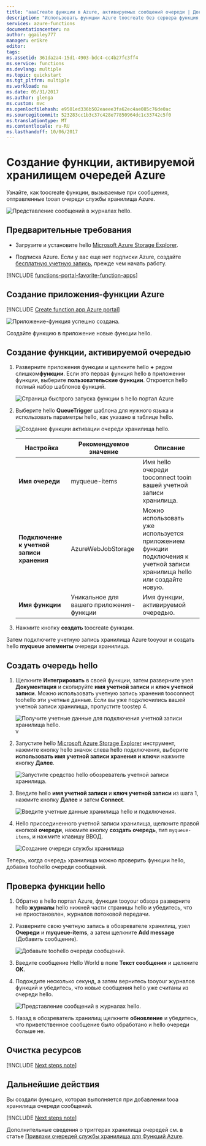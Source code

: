 ```yaml
---
title: "aaaCreate функции в Azure, активируемых сообщений очереди | Документы Microsoft"
description: "Использовать функции Azure toocreate без сервера функция, вызываемая сообщений отправить tooan очереди службы хранилища Azure."
services: azure-functions
documentationcenter: na
author: ggailey777
manager: erikre
editor: 
tags: 
ms.assetid: 361da2a4-15d1-4903-bdc4-cc4b27fc3ff4
ms.service: functions
ms.devlang: multiple
ms.topic: quickstart
ms.tgt_pltfrm: multiple
ms.workload: na
ms.date: 05/31/2017
ms.author: glenga
ms.custom: mvc
ms.openlocfilehash: e9501ed336b502eaeee3fa62ec4ae085c76de0ac
ms.sourcegitcommit: 523283cc1b3c37c428e77850964dc1c33742c5f0
ms.translationtype: MT
ms.contentlocale: ru-RU
ms.lasthandoff: 10/06/2017
---
```

# <a name="create-a-function-triggered-by-azure-queue-storage"></a>Создание функции, активируемой хранилищем очередей Azure

Узнайте, как toocreate функции, вызываемые при сообщения, отправленные tooan очереди службы хранилища Azure.

![Представление сообщений в журналах hello.](./media/functions-create-storage-queue-triggered-function/function-app-in-portal-editor.png)

## <a name="prerequisites"></a>Предварительные требования

- Загрузите и установите hello [Microsoft Azure Storage Explorer](http://storageexplorer.com/).

- Подписка Azure. Если у вас еще нет подписки Azure, создайте [бесплатную учетную запись](https://azure.microsoft.com/free/?WT.mc_id=A261C142F), прежде чем начать работу.

[!INCLUDE [functions-portal-favorite-function-apps](../../includes/functions-portal-favorite-function-apps.md)]

## <a name="create-an-azure-function-app"></a>Создание приложения-функции Azure

[!INCLUDE [Create function app Azure portal](../../includes/functions-create-function-app-portal.md)]

![Приложение-функция успешно создана.](./media/functions-create-first-azure-function/function-app-create-success.png)

Создайте функцию в приложение новые функции hello.

<a name="create-function"></a>

## <a name="create-a-queue-triggered-function"></a>Создание функции, активируемой очередью

1. Разверните приложения функции и щелкните hello  **+**  рядом слишком**функции**. Если это первая функция hello в приложении функции, выберите **пользовательские функции**. Откроется hello полный набор шаблонов функций.

    ![Страница быстрого запуска функции в hello портал Azure](./media/functions-create-storage-queue-triggered-function/add-first-function.png)

2. Выберите hello **QueueTrigger** шаблона для нужного языка и использовать параметры hello, как указано в таблице hello.

    ![Создание функции активации очереди хранилища hello.](./media/functions-create-storage-queue-triggered-function/functions-create-queue-storage-trigger-portal.png)
    
    | Настройка | Рекомендуемое значение | Описание |
    |---|---|---|
    | **Имя очереди**   | myqueue-items    | Имя hello очереди tooconnect tooin вашей учетной записи хранилища. |
    | **Подключение к учетной записи хранения** | AzureWebJobStorage | Можно использовать уже используется приложением функции подключения к учетной записи хранилища hello или создайте новую.  |
    | **Имя функции** | Уникальное для вашего приложения-функции | Имя функции, активируемой очередью. |

3. Нажмите кнопку **создать** toocreate функции.

Затем подключите учетную запись хранилища Azure tooyour и создать hello **myqueue элементы** очереди хранилища.

## <a name="create-hello-queue"></a>Создать очередь hello

1. Щелкните **Интегрировать** в своей функции, затем разверните узел **Документация** и скопируйте **имя учетной записи** и **ключ учетной записи**. Можно использовать учетную запись хранения tooconnect toohello эти учетные данные. Если вы уже подключились вашей учетной записи хранилища, пропустите toostep 4.

    ![Получите учетные данные для подключения учетной записи хранилища hello.](./media/functions-create-storage-queue-triggered-function/functions-storage-account-connection.png)v

1. Запустите hello [Microsoft Azure Storage Explorer](http://storageexplorer.com/) инструмент, нажмите кнопку hello значок слева hello подключения, выберите **использовать имя учетной записи хранения и ключ**и нажмите кнопку **Далее**.

    ![Запустите средство hello обозреватель учетной записи хранилища.](./media/functions-create-storage-queue-triggered-function/functions-storage-manager-connect-1.png)

1. Введите hello **имя учетной записи** и **ключ учетной записи** из шага 1, нажмите кнопку **Далее** и затем **Connect**.

    ![Введите учетные данные хранилища hello и подключения.](./media/functions-create-storage-queue-triggered-function/functions-storage-manager-connect-2.png)

1. Hello присоединенного учетной записи хранилища, щелкните правой кнопкой **очереди**, нажмите кнопку **создать очередь**, тип `myqueue-items`, и нажмите клавишу ВВОД.

    ![Создание очереди службы хранилища](./media/functions-create-storage-queue-triggered-function/functions-storage-manager-create-queue.png)

Теперь, когда очередь хранилища можно проверить функции hello, добавив toohello очереди сообщений.

## <a name="test-hello-function"></a>Проверка функции hello

1. Обратно в hello портал Azure, функция tooyour обзора разверните hello **журналы** hello нижней части страницы hello и убедитесь, что не приостановлен, журналов потоковой передачи.

1. Разверните свою учетную запись в обозревателе хранилищ, узел **Очереди** и **myqueue-items**, а затем щелкните **Add message** (Добавить сообщение).

    ![Добавьте toohello очереди сообщений.](./media/functions-create-storage-queue-triggered-function/functions-storage-manager-add-message.png)

1. Введите сообщение Hello World в поле **Текст сообщения** и щелкните **ОК**.

1. Подождите несколько секунд, а затем вернитесь tooyour журналов функций и убедитесь, что новые сообщения hello уже считаны из очереди hello.

    ![Представление сообщений в журналах hello.](./media/functions-create-storage-queue-triggered-function/functions-queue-storage-trigger-view-logs.png)

1. Назад в обозреватель хранилищ щелкните **обновление** и убедитесь, что приветственное сообщение было обработано и hello очереди больше не.

## <a name="clean-up-resources"></a>Очистка ресурсов

[!INCLUDE [Next steps note](../../includes/functions-quickstart-cleanup.md)]

## <a name="next-steps"></a>Дальнейшие действия

Вы создали функцию, которая выполняется при добавлении tooa хранилища очереди сообщений.

[!INCLUDE [Next steps note](../../includes/functions-quickstart-next-steps.md)]

Дополнительные сведения о триггерах хранилища очередей см. в статье [Привязки очередей службы хранилища для Функций Azure](functions-bindings-storage-queue.md).
